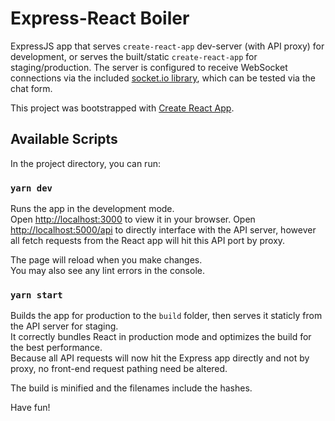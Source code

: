 # Express-React Boiler

ExpressJS app that serves `create-react-app` dev-server (with API proxy) for development, or serves the built/static `create-react-app` for staging/production.
The server is configured to receive WebSocket connections via the included [socket.io library](https://github.com/socketio/socket.io), which can be tested via the chat form.

This project was bootstrapped with [Create React App](https://github.com/facebook/create-react-app).

## Available Scripts

In the project directory, you can run:

### `yarn dev`

Runs the app in the development mode.\
Open [http://localhost:3000](http://localhost:3000) to view it in your browser. Open [http://localhost:5000/api](http://localhost:5000) to directly interface with the API server, however all fetch requests from the React app will hit this API port by proxy.

The page will reload when you make changes.\
You may also see any lint errors in the console.

### `yarn start`

Builds the app for production to the `build` folder, then serves it staticly from the API server for staging.\
It correctly bundles React in production mode and optimizes the build for the best performance.\
Because all API requests will now hit the Express app directly and not by proxy, no front-end request pathing need be altered.

The build is minified and the filenames include the hashes.

Have fun!
